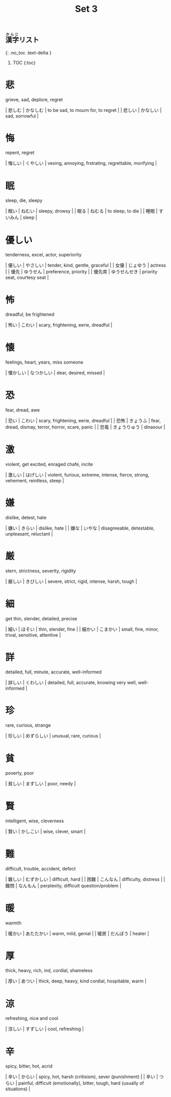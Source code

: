 ﻿---
layout: default
title: Set 3
parent: N3 Kanji List
grand_parent: <ruby>漢字<rt>かんじ</rt></ruby> Kanji
nav_order: 3
---

## <ruby>漢字<rt>かんじ</rt></ruby>リスト
{: .no_toc .text-delta }

1. TOC
{:toc}

# 悲
grieve, sad, deplore, regret

| 悲しむ | かなしむ | to be sad, to mourn for, to regret |
| 悲しい | かなしい | sad, sorrowful                     |

# 悔
repent, regret

| 悔しい | くやしい | vexing, annoying, frstrating, regrettable, morifying |

# 眠
sleep, die, sleepy

| 眠い | ねむい   | sleepy, drowsy   |
| 眠る | ねむる   | to sleep, to die |
| 睡眠 | すいみん | sleep            |

# 優しい
tenderness, excel, actor, superiority

| 優しい | やさしい     | tender, kind, gentle, graceful |
| 女優   | じょゆう     | actress                        |
| 優先   | ゆうせん     | preference, priority           |
| 優先席 | ゆうせんせき | priority seat, courtesy seat   |

# 怖
dreadful, be frightened

| 怖い | こわい | scary, frightening, eerie, dreadful |

# 懐
feelings, heart, years, miss someone

| 懐かしい | なつかしい | dear, desired, missed |

# 恐
fear, dread, awe

| 恐い | こわい       | scary, frightening, eerie, dreadful               |
| 恐怖 | きょうふ     | fear, dread, dismay, terror, horror, scare, panic |
| 恐竜 | きょうりゅう | dinasour                                          |

# 激
violent, get excited, enraged chafe, incite

| 激しい | はげしい | violent, furious, extreme, intense, fierce, strong, vehement, reintless, steep |

# 嫌
dislike, detest, hate

| 嫌い | きらい | dislike, hate                                   |
| 嫌な | いやな | disagreeable, detestable, unpleasant, reluctant |

# 厳
stern, strictness, severity, rigidity

| 厳しい | きびしい | severe, strict, rigid, intense, harsh, tough |

# 細
get thin, slender, detailed, precise

| 細い   | ほそい   | thin, slender, fine                              |
| 細かい | こまかい | small, fine, minor, trival, sensitive, attentive |

# 詳
detailed, full, minute, accurate, well-informed

| 詳しい | くわしい | detailed, full, accurate, knowing very well, well-informed |

# 珍
rare, curious, strange

| 珍しい | めずらしい | unusual, rare, curious |

# 貧
poverty, poor

| 貧しい | まずしい | poor, needy |

# 賢

intelligent, wise, cleverness

| 賢い | かしこい | wise, clever, smart |

# 難
difficult, trouble, accident, defect

| 難しい | むずかしい | difficult, hard                        |
| 困難   | こんなん   | difficulty, distress                   |
| 難問   | なんもん   | perplexity, difficult question/problem |

# 暖
warmth

| 暖かい | あたたかい | warm, mild, genial |
| 暖房   | だんぼう   | heater             |

# 厚
thick, heavy, rich, ind, cordial, shameless

| 厚い | あつい | thick, deep, heavy, kind cordial, hospitable, warm |

# 涼
refreshing, nice and cool

| 涼しい | すずしい | cool, refreshing |

# 辛
spicy, bitter, hot, acrid

| 辛い | からい | spicy, hot, harsh (critisism), sever (punishment)                             |
| 辛い | つらい | painful, difficult (emotionally), bitter, tough, hard (usually of situations) |
